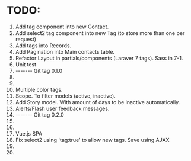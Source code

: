 # TODO:

1. Add tag component into new Contact.
1. Add select2 tag component into new Tag (to store more than one per request)
1. Add tags into Records.
1. Add Pagination into Main contacts table.
1. Refactor Layout in partials/components (Laraver 7 tags). Sass in 7-1.
1. Unit test
1. ------- Git tag 0.1.0
1.
1.
1. Multiple color tags.
1. Scope. To filter models (active, inactive).
1. Add Story model. With amount of days to be inactive automatically.
1. Alerts/Flash user feedback messages.
1. ------- Git tag 0.2.0
1.
1.
1. Vue.js SPA
1. Fix select2 using 'tag:true' to allow new tags. Save using AJAX
1.
1.
